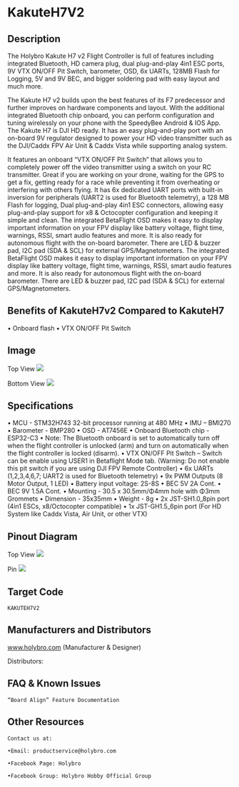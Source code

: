 # KakuteH7V2

## Description

The Holybro Kakute H7 v2 Flight Controller is full of features including integrated Bluetooth, HD camera plug, dual plug-and-play 4in1 ESC ports, 9V VTX ON/OFF Pit Switch, barometer, OSD, 6x UARTs, 128MB Flash for Logging, 5V and 9V BEC, and bigger soldering pad with easy layout and much more.

The Kakute H7 v2 builds upon the best features of its F7 predecessor and further improves on hardware components and layout. With the additional integrated Bluetooth chip onboard, you can perform configuration and tuning wirelessly on your phone with the SpeedyBee Android & IOS App. The Kakute H7 is DJI HD ready. It has an easy plug-and-play port with an on-board 9V regulator designed to power your HD video transmitter such as the DJI/Caddx FPV Air Unit & Caddx Vista while supporting analog system.

It features an onboard “VTX ON/OFF Pit Switch” that allows you to completely power off the video transmitter using a switch on your RC transmitter. Great if you are working on your drone, waiting for the GPS to get a fix, getting ready for a race while preventing it from overheating or interfering with others flying. It has 6x dedicated UART ports with built-in inversion for peripherals (UART2 is used for Bluetooth telemetry), a 128 MB Flash for logging, Dual plug-and-play 4in1 ESC connectors, allowing easy plug-and-play support for x8 & Octocopter configuration and keeping it simple and clean.
The integrated BetaFlight OSD makes it easy to display important information on your FPV display like battery voltage, flight time, warnings, RSSI, smart audio features and more. It is also ready for autonomous flight with the on-board barometer. There are LED & buzzer pad, I2C pad (SDA & SCL) for external GPS/Magnetometers. The integrated BetaFlight OSD makes it easy to display important information on your FPV display like battery voltage, flight time, warnings, RSSI, smart audio features and more. It is also ready for autonomous flight with the on-board barometer. There are LED & buzzer pad, I2C pad (SDA & SCL) for external GPS/Magnetometers.

## Benefits of KakuteH7v2 Compared to KakuteH7

• Onboard flash
• VTX ON/OFF Pit Switch

## Image

Top View
![](/img/boards/kakuteh7v2/kakuteh7v2_top.jpg?raw=true)

Bottom View
![](/img/boards/kakuteh7v2/kakuteh7v2_bottom.jpg?raw=true)

## Specifications

• MCU - STM32H743 32-bit processor running at 480 MHz
• IMU – BMI270
• Barometer - BMP280
• OSD - AT7456E
• Onboard Bluetooth chip - ESP32-C3
• Note: The Bluetooth onboard is set to automatically turn off when the flight controller is unlocked (arm) and turn on automatically when the flight controller is locked (disarm).
• VTX ON/OFF Pit Switch – Switch can be enable using USER1 in Betaflight Mode tab. (Warning: Do not enable this pit switch if you are using DJI FPV Remote Controller)
• 6x UARTs (1,2,3,4,6,7; UART2 is used for Bluetooth telemetry)
• 9x PWM Outputs (8 Motor Output, 1 LED)
• Battery input voltage: 2S-8S
• BEC 5V 2A Cont.
• BEC 9V 1.5A Cont.
• Mounting - 30.5 x 30.5mm/Φ4mm hole with Φ3mm Grommets
• Dimension - 35x35mm
• Weight - 8g
• 2x JST-SH1.0_8pin port (4in1 ESCs, x8/Octocopter compatible)
• 1x JST-GH1.5_6pin port (For HD System like Caddx Vista, Air Unit, or other VTX)

## Pinout Diagram

Top View
![](/img/boards/kakuteh7v2/kakuteh7v2_pinout.jpg?raw=true)

Pin
![](https://docs.holybro.com/fpv-flight-controller/kakute-h7-v2/pinout?raw=true)

## Target Code

`KAKUTEH7V2`

## Manufacturers and Distributors

www.holybro.com (Manufacturer & Designer)

Distributors:

## FAQ & Known Issues

`“Board Align” Feature Documentation`

## Other Resources

`Contact us at:`

`•Email: productservice@holybro.com`

`•Facebook Page: Holybro`

`•Facebook Group: Holybro Hobby Official Group`

